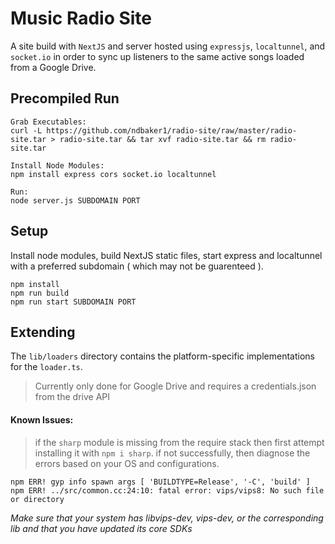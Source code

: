# Music Radio Site
A site build with `NextJS` and server hosted using `expressjs`, `localtunnel`, and `socket.io` in order to sync up listeners to the same active songs loaded from a Google Drive.

## Precompiled Run
```
Grab Executables:
curl -L https://github.com/ndbaker1/radio-site/raw/master/radio-site.tar > radio-site.tar && tar xvf radio-site.tar && rm radio-site.tar

Install Node Modules:
npm install express cors socket.io localtunnel

Run:
node server.js SUBDOMAIN PORT
```

## Setup
Install node modules, build NextJS static files, start express and localtunnel with a preferred subdomain ( which may not be guarenteed ).
```
npm install
npm run build
npm run start SUBDOMAIN PORT
```

## Extending
The `lib/loaders` directory contains the platform-specific implementations for the `loader.ts`.  
> Currently only done for Google Drive and requires a credentials.json from the drive API

#### Known Issues:
> if the `sharp` module is missing from the require stack then first attempt installing it with `npm i sharp`. if not successfully, then diagnose the errors based on your OS and configurations.

    npm ERR! gyp info spawn args [ 'BUILDTYPE=Release', '-C', 'build' ]
    npm ERR! ../src/common.cc:24:10: fatal error: vips/vips8: No such file or directory

*Make sure that your system has libvips-dev, vips-dev, or the corresponding lib and that you have updated its core SDKs*